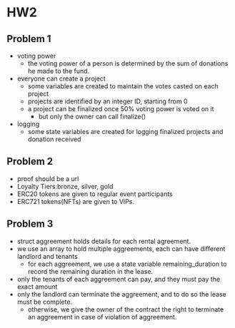 # HW2

## Problem 1

- voting power
  - the voting power of a person is determined by the sum of donations he made to the fund.
- everyone can create a project
  - some variables are created to maintain the votes casted on each project
  - projects are identified by an integer ID, starting from 0
  - a project can be finalized once 50% voting power is voted on it
    - but only the owner can call finalize()
- logging
  - some state variables are created for logging finalized projects and donation received

## Problem 2

- proof should be a url
- Loyalty Tiers:bronze, silver, gold
- ERC20 tokens are given to regular event participants
- ERC721 tokens(NFTs) are given to VIPs.

## Problem 3

- struct aggreement holds details for each rental agreement.
- we use an array to hold multiple aggreements, each can have different landlord and tenants
  - for each aggreement, we use a state variable remaining_duration to record the remaining duration in the lease.
- only the tenants of each aggreement can pay, and they must pay the exact amount
- only the landlord can terminate the aggreement, and to do so the lease must be complete.
  - otherwise, we give the owner of the contract the right to terminate an aggreement in case of violation of aggreement.
  